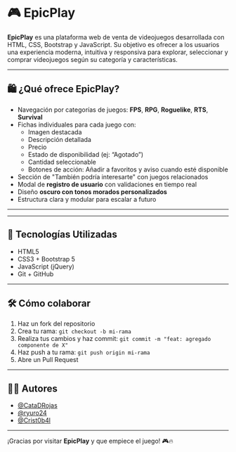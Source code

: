 # 🎮 EpicPlay

**EpicPlay** es una plataforma web de venta de videojuegos desarrollada con HTML, CSS, Bootstrap y JavaScript. 
Su objetivo es ofrecer a los usuarios una experiencia moderna, intuitiva y responsiva para explorar, seleccionar y comprar videojuegos según su categoría y características.

---

## 🛍️ ¿Qué ofrece EpicPlay?

- Navegación por categorías de juegos: **FPS**, **RPG**, **Roguelike**, **RTS**, **Survival**
- Fichas individuales para cada juego con:
  - Imagen destacada
  - Descripción detallada
  - Precio
  - Estado de disponibilidad (ej: “Agotado”)
  - Cantidad seleccionable
  - Botones de acción: Añadir a favoritos y aviso cuando esté disponible
- Sección de "También podría interesarte" con juegos relacionados
- Modal de **registro de usuario** con validaciones en tiempo real
- Diseño **oscuro con tonos morados personalizados**
- Estructura clara y modular para escalar a futuro

---

---
## 🧪 Tecnologías Utilizadas

- HTML5
- CSS3 + Bootstrap 5
- JavaScript (jQuery)
- Git + GitHub

---

## 🛠️ Cómo colaborar

1. Haz un fork del repositorio
2. Crea tu rama: `git checkout -b mi-rama`
3. Realiza tus cambios y haz commit: `git commit -m "feat: agregado componente de X"`
4. Haz push a tu rama: `git push origin mi-rama`
5. Abre un Pull Request

---

## 🧑‍💻 Autores

- [@CataDRojas](https://github.com/CataDRojas)
- [@ryuro24](https://github.com/ryuro24)
- [@Crist0b4l](https://github.com/Crist0b4l)

---

¡Gracias por visitar **EpicPlay** y que empiece el juego! 🎮🔥
